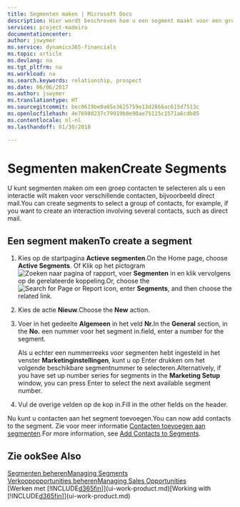 ```yaml
---
title: Segmenten maken | Microsoft Docs
description: Hier wordt beschreven hoe u een segment maakt voor een groep contacten in Finance and Operations, Business edition, bijvoorbeeld om verschillende contacten een direct mail te sturen.
services: project-madeira
documentationcenter: 
author: jswymer
ms.service: dynamics365-financials
ms.topic: article
ms.devlang: na
ms.tgt_pltfrm: na
ms.workload: na
ms.search.keywords: relationship, prospect
ms.date: 06/06/2017
ms.author: jswymer
ms.translationtype: HT
ms.sourcegitcommit: bec0619be0a65e3625759e13d2866ac615d7513c
ms.openlocfilehash: 4e76980237c79919b0e90ae75115c1571a6cdb85
ms.contentlocale: nl-nl
ms.lasthandoff: 01/30/2018

---
```

# <a name="create-segments"></a><span data-ttu-id="1b103-103">Segmenten maken</span><span class="sxs-lookup"><span data-stu-id="1b103-103">Create Segments</span></span>
<span data-ttu-id="1b103-104">U kunt segmenten maken om een groep contacten te selecteren als u een interactie wilt maken voor verschillende contacten, bijvoorbeeld direct mail.</span><span class="sxs-lookup"><span data-stu-id="1b103-104">You can create segments to select a group of contacts, for example, if you want to create an interaction involving several contacts, such as direct mail.</span></span>

## <a name="to-create-a-segment"></a><span data-ttu-id="1b103-105">Een segment maken</span><span class="sxs-lookup"><span data-stu-id="1b103-105">To create a segment</span></span>
1. <span data-ttu-id="1b103-106">Kies op de startpagina **Actieve segmenten**.</span><span class="sxs-lookup"><span data-stu-id="1b103-106">On the Home page, choose **Active Segments**.</span></span> <span data-ttu-id="1b103-107">Of Klik op het pictogram ![Zoeken naar pagina of rapport](media/ui-search/search_small.png "pictogram Zoeken naar pagina of rapport"), voer **Segmenten** in en klik vervolgens op de gerelateerde koppeling.</span><span class="sxs-lookup"><span data-stu-id="1b103-107">Or, choose the ![Search for Page or Report](media/ui-search/search_small.png "Search for Page or Report icon") icon, enter **Segments**, and then choose the related link.</span></span>
2. <span data-ttu-id="1b103-108">Kies de actie **Nieuw**.</span><span class="sxs-lookup"><span data-stu-id="1b103-108">Choose the **New** action.</span></span>
3. <span data-ttu-id="1b103-109">Voer in het gedeelte **Algemeen** in het veld **Nr.**</span><span class="sxs-lookup"><span data-stu-id="1b103-109">In the **General** section, in the **No.**</span></span> <span data-ttu-id="1b103-110">een nummer voor het segment in.</span><span class="sxs-lookup"><span data-stu-id="1b103-110">field, enter a number for the segment.</span></span>

    <span data-ttu-id="1b103-111">Als u echter een nummerreeks voor segmenten hebt ingesteld in het venster **Marketinginstellingen**, kunt u op Enter drukken om het volgende beschikbare segmentnummer te selecteren.</span><span class="sxs-lookup"><span data-stu-id="1b103-111">Alternatively, if you have set up number series for segments in the **Marketing Setup** window, you can press Enter to select the next available segment number.</span></span>
4. <span data-ttu-id="1b103-112">Vul de overige velden op de kop in.</span><span class="sxs-lookup"><span data-stu-id="1b103-112">Fill in the other fields on the header.</span></span>

<span data-ttu-id="1b103-113">Nu kunt u contacten aan het segment toevoegen.</span><span class="sxs-lookup"><span data-stu-id="1b103-113">You can now add contacts to the segment.</span></span> <span data-ttu-id="1b103-114">Zie voor meer informatie [Contacten toevoegen aan segmenten](marketing-add-contact-segment.md).</span><span class="sxs-lookup"><span data-stu-id="1b103-114">For more information, see [Add Contacts to Segments](marketing-add-contact-segment.md).</span></span>

## <a name="see-also"></a><span data-ttu-id="1b103-115">Zie ook</span><span class="sxs-lookup"><span data-stu-id="1b103-115">See Also</span></span>
[<span data-ttu-id="1b103-116">Segmenten beheren</span><span class="sxs-lookup"><span data-stu-id="1b103-116">Managing Segments</span></span>](marketing-segments.md)  
[<span data-ttu-id="1b103-117">Verkoopopportunities beheren</span><span class="sxs-lookup"><span data-stu-id="1b103-117">Managing Sales Opportunities</span></span>](marketing-manage-sales-opportunities.md)  
<span data-ttu-id="1b103-118">[Werken met [!INCLUDE[d365fin](includes/d365fin_md.md)]](ui-work-product.md)</span><span class="sxs-lookup"><span data-stu-id="1b103-118">[Working with [!INCLUDE[d365fin](includes/d365fin_md.md)]](ui-work-product.md)</span></span>  

